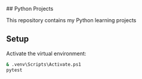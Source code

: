 #﻿# Python Projects

This repository contains my Python learning projects

## Setup
Activate the virtual environment:
```bash
& .venv\Scripts\Activate.ps1
pytest


